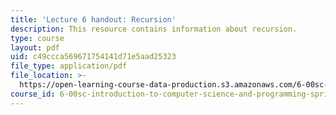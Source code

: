```yaml
---
title: 'Lecture 6 handout: Recursion'
description: This resource contains information about recursion.
type: course
layout: pdf
uid: c49ccca569671754141d71e5aad25323
file_type: application/pdf
file_location: >-
  https://open-learning-course-data-production.s3.amazonaws.com/6-00sc-introduction-to-computer-science-and-programming-spring-2011/c49ccca569671754141d71e5aad25323_MIT6_00SCS11_lec06.pdf
course_id: 6-00sc-introduction-to-computer-science-and-programming-spring-2011
---
```

